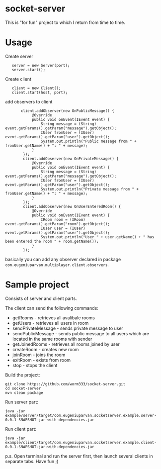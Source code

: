 # socket-server
This is "for fun" project to which I return from time to time.
# Usage
Create server
```
   server = new Server(port);
   server.start();
```

Create client
```
   client = new Client();
   client.start(host, port);
```
add observers to client
```
       client.addObserver(new OnPublicMessage() {
            @Override
            public void onEvent(IEvent event) {
                String message = (String) event.getParams().getParam("message").getObject();
                IUser fromUser = (IUser) event.getParams().getParam("user").getObject();
                System.out.println("Public message from " + fromUser.getName() + ": " + message);
            }
        });
        client.addObserver(new OnPrivateMessage() {
            @Override
            public void onEvent(IEvent event) {
                String message = (String) event.getParams().getParam("message").getObject();
                IUser fromUser = (IUser) event.getParams().getParam("user").getObject();
                System.out.println("Private message from " + fromUser.getName() + ": " + message);
            }
        });
        client.addObserver(new OnUserEnteredRoom() {
            @Override
            public void onEvent(IEvent event) {
                IRoom room = (IRoom) event.getParams().getParam("room").getObject();
                IUser user = (IUser) event.getParams().getParam("user").getObject();
                System.out.println("User " + user.getName() + " has been entered the room " + room.getName());
            }
        });
```
basically you can add any observer declared in package `com.eugeniuparvan.multiplayer.client.observers`.

# Sample project

Consists of server and client parts.

The client can send the following commands:
  * getRooms - retrieves all avalibale rooms
  * getUsers - retrieves all users in room
  * sendPrivateMessage - sends private message to user
  * sendPublicMessage - sends public message to all users which are located in the same rooms with sender
  * getJoinedRooms - retrieves all rooms joined by user
  * createRoom - creates new room
  * joinRoom - joins the room
  * exitRoom - exists from room
  * stop - stops the client

Build the project:
```
git clone https://github.com/worm333/socket-server.git 
cd socket-server
mvn clean package
```

Run server part:
```
java -jar example/server/target/com.eugeniuparvan.socketserver.example.server-0.0.1-SNAPSHOT-jar-with-dependencies.jar
```

Run client part:
```
java -jar example/client/target/com.eugeniuparvan.socketserver.example.client-0.0.1-SNAPSHOT-jar-with-dependencies.jar
```

p.s. Open terminal and run the server first, then launch several clients in separate tabs. Have fun ;)

